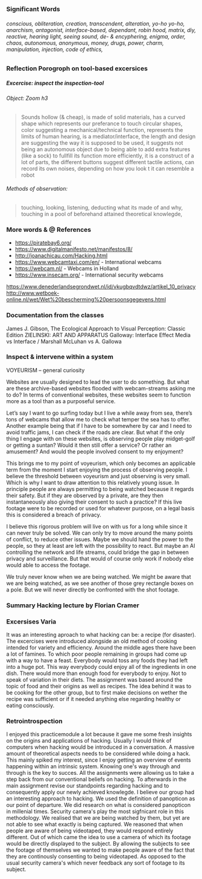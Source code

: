 ### Significant Words
###### conscious, obliteration, creation, transcendent, alteration, yo-ho yo-ho, anarchism, antagonist, interface-based, dependant, robin hood, matrix, diy, reactive, hearing light, seeing sound, de- & encyphering, enigma, order, chaos, autonomous, anonymous, money, drugs, power, charm, manipulation, injection, code of ethics, 


### Reflection Porogroph on tool-based excersices
##### Excercise: inspect the inspection-tool
###### Object: Zoom h3 
>Sounds hollow (& cheap), is made of solid materials, has a curved shape which represents our preferance to touch circular shapes, color suggesting a mechanical/technical function, represents the limits of human hearing, is a mediator/interface, the length and design are suggesting the way it is supposed to be used, it suggests not being an autonomous object due to being able to add extra features (like a sock) to fullfill its function more efficiently, it is a construct of a lot of parts, the different buttons suggest different tactile actions, can record its own noises, depending on how you look t it can resemble a robot

###### Methods of observation:
>touching, looking, listening, deducting what its made of and why, touching in a pool of beforehand attained theoretical knowlegde, 


### More words & @ References
* https://piratebay6.org/
* https://www.digitalmanifesto.net/manifestos/8/
* http://joanachicau.com/Hacking.html
* https://www.webcamtaxi.com/en/ - International webcams 
* https://webcam.nl/ - Webcams in Holland 
* https://www.insecam.org/ - International security webcams 

https://www.denederlandsegrondwet.nl/id/vkugbqvdtdwz/artikel_10_privacy 
http://www.wetboek-online.nl/wet/Wet%20bescherming%20persoonsgegevens.html 


### Documentation from the classes
James J. Gibson, The Ecological Approach to Visual Perception: Classic Edition
ZIELINSKI: ART AND APPARATUS
Galloway: Interface Effect
Media vs Interface / Marshall McLuhan vs A. Gallowa

### Inspect & intervene within a system
VOYEURISM – general curiosity 

Websites are usually designed to lead the user to do something. But what are these archive-based websites flooded with webcam-streams asking me to do? In terms of conventional websites, these websites seem to function more as a tool than as a purposeful service.  

Let’s say I want to go surfing today but I live a while away from sea, there’s tons of webcams that allow me to check what temper the sea has to offer. Another example being that if I have to be somewhere by car and I need to avoid traffic jams, I can check if the roads are clear. But what if the only thing I engage with on these websites, is observing people play midget-golf or getting a suntan? Would it then still offer a service? Or rather an amusement? And would the people involved consent to my enjoyment? 

This brings me to my point of voyeurism, which only becomes an applicable term from the moment I start enjoying the process of observing people. I believe the threshold between voyeurism and just observing is very small. Which is why I want to draw attention to this relatively young issue. In principle people are always permitting to being watched because it regards their safety. But if they are observed by a private, are they then instantaneously also giving their consent to such a practice? If this live footage were to be recorded or used for whatever purpose, on a legal basis this is considered a breach of privacy.  

I believe this rigorous problem will live on with us for a long while since it can never truly be solved. We can only try to move around the many points of conflict, to reduce other issues. Maybe we should hand the power to the people, so they at least are left with the possibility to react. But maybe an AI controlling the network and life streams, could bridge the gap in between privacy and surveillance. But that would of course only work if nobody else would able to access the footage.  

We truly never know when we are being watched. We might be aware that we are being watched, as we see another of those grey rectangle boxes on a pole. But we will never directly be confronted with the shot footage.  

### Summary Hacking lecture by Florian Cramer

### Excersises Varia
It was an interesting aproach to what hacking can be: a recipe (for disaster).
The excercises were introduced alongside an old method of cooking intended for variety and efficiency. Around the middle ages there have been a lot of famines. To which poor people remaining in groups had come up with a way to have a feast. Everybody would toss any foods they had left into a huge pot. This way everybody could enjoy all of the ingredients in one dish. There would more than enough food for everybody to enjoy. Not to speak of variation in their diets.
The assignment was based around the topic of food and their origins as well as recipes. The idea behind it was to be cooking for the other group, but to first make decisions on wether the recipe was sufficient or if it needed anything else regarding healthy or eating consciously.


### Retrointrospection
I enjoyed this practicemodule a lot because it gave me some fresh insights on the origins and applications of hacking. 
Usually I would think of computers when hacking would be introduced in a conversation. A massive amount of theoretical aspects needs to be considered while doing a hack. This mainly spiked my interest, since I enjoy getting an overview of events happening within an intrinsic system. Knowing one's way through and through is the key to succes.
All the assignments were allowing us to take a step back from our conventional beliefs on hacking. To afterwards in the main assignment revise our standpoints regarding hacking and to consequently apply our newly achieved knowlegde.
I believe our group had an interesting approach to hacking. We used the definition of panopticon as our point of departure. We did research on what is considered panopticon in millenial times. Security camera's play the most sigfnicant role in this methodology.  We realised that we are being watched by them, but  yet are not able to see what exactly is being captured. We reasoned that when people are aware of being videotaped, they would respond entirely different. Out of which came the idea to use a camera of which its footage would be directly displayed to the subject. By allowing the subjects to see the footage of themselves we wanted to make people aware of the fact that they are continously consenting to being videotaped. As opposed to the usual security camera's which never feedback any sort of footage to its subject.
